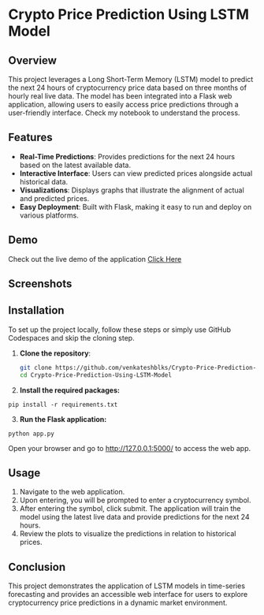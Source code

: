# Crypto Price Prediction Using LSTM Model

## Overview
This project leverages a Long Short-Term Memory (LSTM) model to predict the next 24 hours of cryptocurrency price data based on three months of hourly real live data. The model has been integrated into a Flask web application, allowing users to easily access price predictions through a user-friendly interface. Check my notebook to understand the process.

## Features
- **Real-Time Predictions**: Provides predictions for the next 24 hours based on the latest available data.
- **Interactive Interface**: Users can view predicted prices alongside actual historical data.
- **Visualizations**: Displays graphs that illustrate the alignment of actual and predicted prices.
- **Easy Deployment**: Built with Flask, making it easy to run and deploy on various platforms.

## Demo
Check out the live demo of the application [Click Here](https://married-jody-njnsdcns-ca3da3b3.koyeb.app/)

## Screenshots


## Installation
To set up the project locally, follow these steps or  simply use GitHub Codespaces and skip the cloning step.

1. **Clone the repository**:
   ```bash
   git clone https://github.com/venkateshblks/Crypto-Price-Prediction-Using-LSTM-Model
   cd Crypto-Price-Prediction-Using-LSTM-Model

2. **Install the required packages:**

```
pip install -r requirements.txt
```
3. **Run the Flask application:**

```
python app.py
```

Open your browser and go to http://127.0.0.1:5000/ to access the web app.

## Usage
1. Navigate to the web application.
2. Upon entering, you will be prompted to enter a cryptocurrency symbol.
3. After entering the symbol, click submit. The application will train the model using the latest live data and provide predictions for the next 24 hours.
4. Review the plots to visualize the predictions in relation to historical prices.


## Conclusion
This project demonstrates the application of LSTM models in time-series forecasting and provides an accessible web interface for users to explore cryptocurrency price predictions in a dynamic market environment.
